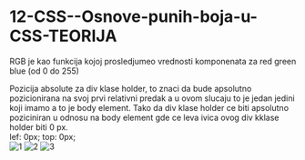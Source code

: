 # 12-CSS--Osnove-punih-boja-u-CSS-TEORIJA

RGB je kao funkcija kojoj prosledjumeo vrednosti komponenata za red green blue (od 0 do 255)  <br>

Pozicija absolute za div klase holder, to znaci da bude apsolutno pozicionirana na svoj prvi relativni predak
a u ovom slucaju to je jedan jedini koji imamo a to je body element. Tako da div klase holder ce biti apsolutno
poziciniran u odnosu na body element gde ce leva ivica ovog div kklase holder biti 0 px. <br>
lef: 0px;
top: 0px; 
<br>
![1](https://user-images.githubusercontent.com/56784702/217854416-469a05a2-a8ec-4d3a-ad91-313f5402eb23.png)
![2](https://user-images.githubusercontent.com/56784702/217854438-38915c2f-f7c2-4ad1-8e11-85d7fc4795a0.png)
![3](https://user-images.githubusercontent.com/56784702/217854461-e88b1aaa-5ae3-4d0b-996c-ccfe87f8697c.png)
